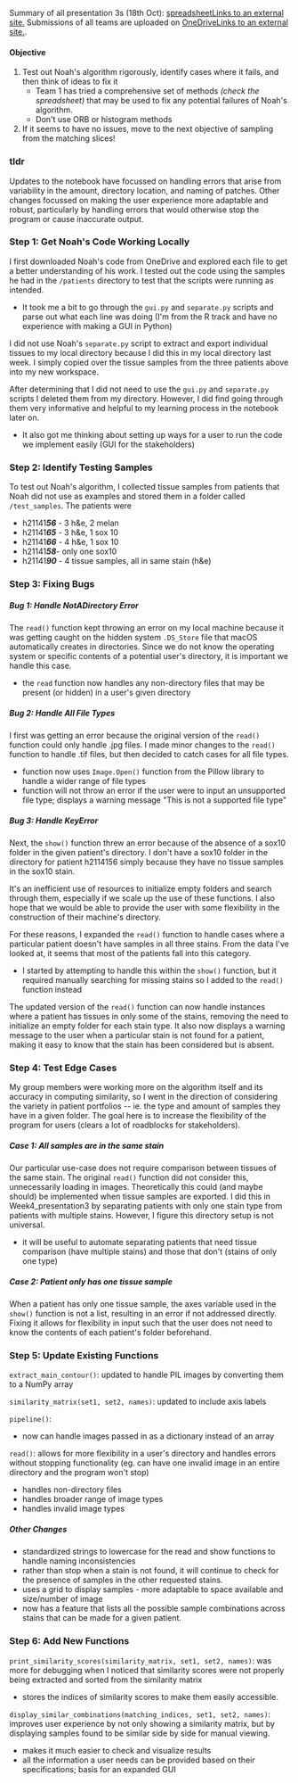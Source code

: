Summary of all presentation 3s (18th Oct): [spreadsheetLinks to an external site.](https://docs.google.com/spreadsheets/d/1khao3unpj_vsx4kOSg_Zzo77YK1UWL2w73Oa0aAirOo/edit?usp=sharing)
Submissions of all teams are uploaded on [OneDriveLinks to an external site.](https://nuwildcat-my.sharepoint.com/:f:/g/personal/akl0407_ads_northwestern_edu/Eu2kf1KKjZxGuP0Ca-u3MG4B1Wv3dtcLshEfhrxPKA72nA?e=v5Gbqf). 
#### Objective
1. Test out Noah's algorithm rigorously, identify cases where it fails, and then think of ideas to fix it
	- Team 1 has tried a comprehensive set of methods _(check the spreadsheet)_ that may be used to fix any potential failures of Noah's algorithm. 
	- Don't use ORB or histogram methods
2. If it seems to have no issues, move to the next objective of sampling from the matching slices! 
### tldr
Updates to the notebook have focussed on handling errors that arise from variability in the amount, directory location, and naming of patches. Other changes focussed on making the user experience more adaptable and robust, particularly by handling errors that would otherwise stop the program or cause inaccurate output. 

### Step 1: Get Noah's Code Working Locally
I first downloaded Noah's code from OneDrive and explored each file to get a better understanding of his work. I tested out the code using the samples he had in the ``/patients`` directory to test that the scripts were running as intended. 
- It took me a bit to go through the ``gui.py`` and ``separate.py`` scripts and parse out what each line was doing (I'm from the R track and have no experience with making a GUI in Python)

I did not use Noah's ``separate.py`` script to extract and export individual tissues to my local directory because I did this in my local directory last week. I simply copied over the tissue samples from the three patients above into my new workspace. 

After determining that I did not need to use the ``gui.py`` and ``separate.py`` scripts I deleted them from my directory. However, I did find going through them very informative and helpful to my learning process in the notebook later on. 
- It also got me thinking about setting up ways for a user to run the code we implement easily (GUI for the stakeholders)

### Step 2: Identify Testing Samples
To test out Noah's algorithm, I collected tissue samples from patients that Noah did not use as examples and stored them in a folder called `/test_samples`. The patients were
- h21141***56*** - 3 h&e, 2 melan
- h21141***65*** - 3 h&e, 1 sox 10
- h21141***66*** - 4 h&e, 1 sox 10
- h21141***58***- only one sox10
- h21141***90*** - 4 tissue samples, all in same stain (h&e)

### Step 3: Fixing Bugs 
##### Bug 1: Handle NotADirectory Error
The `read()` function kept throwing an error on my local machine because it was getting caught on the hidden system `.DS_Store` file that macOS automatically creates in directories. Since we do not know the operating system or specific contents of a potential user's directory, it is important we handle this case. 
- the `read` function now handles any non-directory files that may be present (or hidden) in a user's given directory
##### Bug 2: Handle All File Types
I first was getting an error because the original version of the `read()` function could only handle .jpg files. I made minor changes to the ``read()`` function to handle .tif files, but then decided to catch cases for all file types. 
- function now uses ``Image.Open()`` function from the Pillow library to handle a wider range of file types
- function will not throw an error if the user were to input an unsupported file type; displays a warning message "This is not a supported file type"
##### Bug 3: Handle KeyError
Next, the `show()` function threw an error because of the absence of a sox10 folder in the given patient's directory. I don't have a sox10 folder in the directory for patient h2114156 simply because they have no tissue samples in the sox10 stain.

It's an inefficient use of resources to initialize empty folders and search through them, especially if we scale up the use of these functions. I also hope that we would be able to provide the user with some flexibility in the construction of their machine's directory. 

For these reasons, I expanded the `read()` function to handle cases where a particular patient doesn't have samples in all three stains. From the data I've looked at, it seems that most of the patients fall into this category. 
- I started by attempting to handle this within the `show()` function, but it required manually searching for missing stains so I added to the `read()` function instead

The updated version of the `read()` function can now handle instances where a patient has tissues in only some of the stains, removing the need to initialize an empty folder for each stain type. It also now displays a warning message to the user when a particular stain is not found for a patient, making it easy to know that the stain has been considered but is absent. 

### Step 4: Test Edge Cases
My group members were working more on the algorithm itself and its accuracy in computing similarity, so I went in the direction of considering the variety in patient portfolios -- ie. the type and amount of samples they have in a given folder. The goal here is to increase the flexibility of the program for users (clears a lot of roadblocks for stakeholders). 

##### Case 1: All samples are in the same stain
Our particular use-case does not require comparison between tissues of the same stain. The original `read()` function did not consider this, unnecessarily loading in images. Theoretically this could (and maybe should) be implemented when tissue samples are exported. I did this in Week4_presentation3 by separating patients with only one stain type from patients with multiple stains. However, I figure this directory setup is not universal. 
- it will be useful to automate separating patients that need tissue comparison (have multiple stains) and those that don't (stains of only one type)

##### Case 2: Patient only has one tissue sample
When a patient has only one tissue sample, the axes variable used in the `show()` function is not a list, resulting in an error if not addressed directly. Fixing it allows for flexibility in input such that the user does not need to know the contents of each patient's folder beforehand. 

### Step 5: Update Existing Functions
`extract_main_contour()`: updated to handle PIL images by converting them to a NumPy array

``similarity_matrix(set1, set2, names)``: updated to include axis labels

`pipeline()`: 
- now can handle images passed in as a dictionary instead of an array 

`read()`: allows for more flexibility in a user's directory and handles errors without stopping functionality (eg. can have one invalid image in an entire directory and the program won't stop)
- handles non-directory files
- handles broader range of image types
- handles invalid image types 

##### Other Changes
- standardized strings to lowercase for the read and show functions to handle naming inconsistencies
- rather than stop when a stain is not found, it will continue to check for the presence of samples in the other requested stains. 
- uses a grid to display samples - more adaptable to space available and size/number of image
- now has a feature that lists all the possible sample combinations across stains that can be made for a given patient.


### Step 6: Add New Functions
``print_similarity_scores(similarity_matrix, set1, set2, names)``: was more for debugging when I noticed that similarity scores were not properly being extracted and sorted from the similarity matrix 
- stores the indices of similarity scores to make them easily accessible. 

``display_similar_combinations(matching_indices, set1, set2, names)``: improves user experience by not only showing a similarity matrix, but by displaying samples found to be similar side by side for manual viewing. 
- makes it much easier to check and visualize results
- all the information a user needs can be provided based on their specifications; basis for an expanded GUI